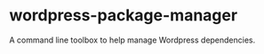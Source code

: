 wordpress-package-manager
=========================

A command line toolbox to help manage Wordpress dependencies.